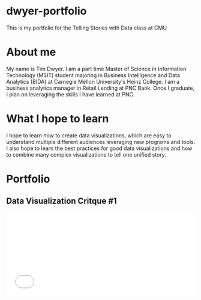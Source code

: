 # dwyer-portfolio
This is my portfolio for the Telling Stories with Data class at CMU

# About me
My name is Tim Dwyer. I am a part time Master of Science in Information Technology (MSIT) student majoring in Business Intelligence and Data Analytics (BIDA) at Carnegie Mellon University's Heinz College. I am a business analytics manager in Retail Lending at PNC Bank. Once I graduate, I plan on leveraging the skills I have learned at PNC.

# What I hope to learn
I hope to learn how to create data visualizations, which are easy to understand multiple different audiences leveraging new programs and tools. I also hope to learn the best practices for good data visualizations and how to combine many complex visualizations to tell one unified story.

# Portfolio

## Data Visualization Critque #1
<iframe title="Corbyn Obtains Highest Number of Likes" aria-label="Column Chart" id="datawrapper-chart-c5iwh" src="//datawrapper.dwcdn.net/c5iwh/1/" scrolling="no" frameborder="0" style="width: 0; min-width: 100% !important; border: none;" height="220"></iframe><script type="text/javascript">!function(){"use strict";window.addEventListener("message",function(a){if(void 0!==a.data["datawrapper-height"])for(var e in a.data["datawrapper-height"]){var t=document.getElementById("datawrapper-chart-"+e)||document.querySelector("iframe[src*='"+e+"']");t&&(t.style.height=a.data["datawrapper-height"][e]+"px")}})}();</script>
